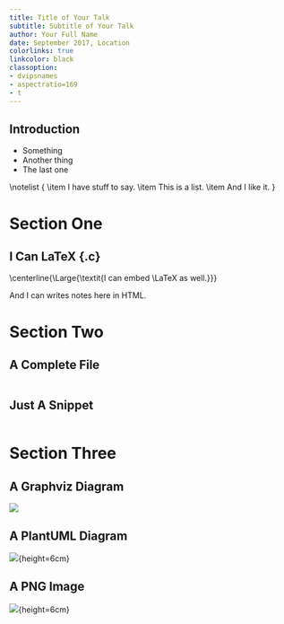 ```yaml
---
title: Title of Your Talk
subtitle: Subtitle of Your Talk
author: Your Full Name
date: September 2017, Location
colorlinks: true
linkcolor: black
classoption:
- dvipsnames
- aspectratio=169
- t
---
```


## Introduction

- Something
- Another thing
- The last one

\notelist {
  \item I have stuff to say.
  \item This is a list.
  \item And I like it.
}

# Section One

## I Can LaTeX {.c}

\centerline{\Large{\textit{I can embed \LaTeX as well.}}}

<div class="notes">
And I can writes notes here in HTML.
</div>

# Section Two

## A Complete File

``` {.c include=src/listings/hello.c}
```

## Just A Snippet

``` {.c include=src/listings/hello.h snippet=the-good-part dedent=4}
```

# Section Three

## A Graphviz Diagram

![](../diagrams/door.png)

## A PlantUML Diagram

![](../uml/activity.png){height=6cm}

## A PNG Image

![](../images/pnggrad8rgb.png){height=6cm}
